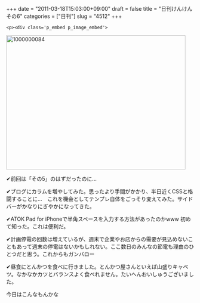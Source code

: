 +++
date = "2011-03-18T15:03:00+09:00"
draft = false
title = "日刊けんけん その6"
categories = ["日刊"]
slug = "4512"
+++


    <p><div class='p_embed p_image_embed'>
<img alt="1000000084" height="360" src="http://knk-n.com/wp-content/uploads/2011/03/1000000084.jpg.scaled500-300x225.jpg" width="480" />
</div>
</p>
<p>✔前回は「その5」のはずだったのに&hellip;</p>
<p>✔ブログにカラムを増やしてみた。思ったより手間がかかり、半日近くCSSと格闘することに&hellip;　これを機会としてテンプレ自体をごっそり変えてみた。サイドバーがかなりにぎやかになってきた。</p>
<p>✔ATOK Pad for iPhoneで半角スペースを入力する方法があったのかwww 初めて知った。これは便利だ。</p>
<p>✔計画停電の回数は増えているが、週末で企業やお店からの需要が見込めないこともあって週末の停電はないかもしれない。ここ数日のみんなの節電も理由のひとつだと思う。これからもガンバロー</p>
<p>✔昼食にとんかつを食べに行きました。とんかつ屋さんといえば山盛りキャベツ。なかなかカツとバランスよく食べれません。たいへんおいしゅうございました。</p>
<p>今日はこんなもんかな</p>
  
